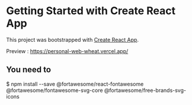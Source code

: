 # Getting Started with Create React App

This project was bootstrapped with [Create React App](https://github.com/facebook/create-react-app).

Preview : https://personal-web-wheat.vercel.app/

## You need to 
$ npm install --save @fortawesome/react-fontawesome @fortawesome/fontawesome-svg-core @fortawesome/free-brands-svg-icons



